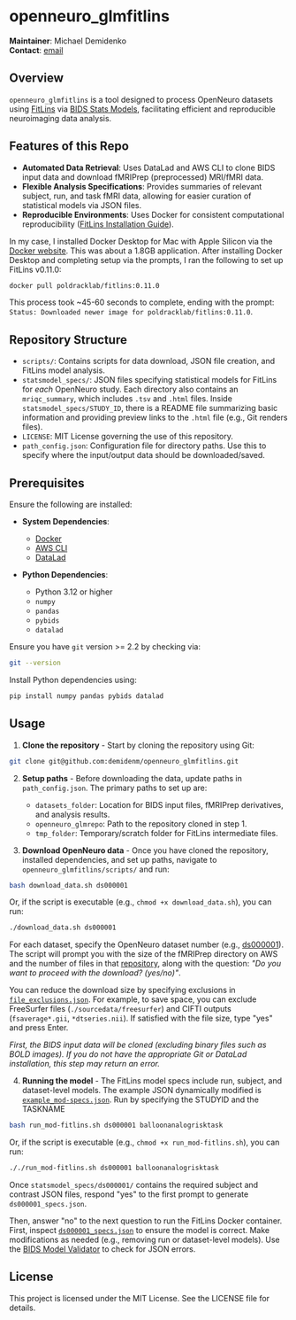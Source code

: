 # openneuro_glmfitlins

**Maintainer**: Michael Demidenko  
**Contact**: [email](mailto:demidenko.michael@gmail.com)

## Overview

`openneuro_glmfitlins` is a tool designed to process OpenNeuro datasets using [FitLins](https://github.com/poldracklab/fitlins) via [BIDS Stats Models](https://bids-standard.github.io/stats-models/), facilitating efficient and reproducible neuroimaging data analysis.

## Features of this Repo

- **Automated Data Retrieval**: Uses DataLad and AWS CLI to clone BIDS input data and download fMRIPrep (preprocessed) MRI/fMRI data.
- **Flexible Analysis Specifications**: Provides summaries of relevant subject, run, and task fMRI data, allowing for easier curation of statistical models via JSON files.
- **Reproducible Environments**: Uses Docker for consistent computational reproducibility ([FitLins Installation Guide](https://fitlins.readthedocs.io/en/latest/installation.html#singularity-container)).

In my case, I installed Docker Desktop for Mac with Apple Silicon via the [Docker website](https://docs.docker.com/desktop/setup/install/mac-install/). This was about a 1.8GB application. After installing Docker Desktop and completing setup via the prompts, I ran the following to set up FitLins v0.11.0:

```bash
docker pull poldracklab/fitlins:0.11.0
```
This process took ~45-60 seconds to complete, ending with the prompt: `Status: Downloaded newer image for poldracklab/fitlins:0.11.0`.

## Repository Structure

- `scripts/`: Contains scripts for data download, JSON file creation, and FitLins model analysis. 
- `statsmodel_specs/`: JSON files specifying statistical models for FitLins for *each* OpenNeuro study. Each directory also contains an `mriqc_summary`, which includes `.tsv` and `.html` files. Inside `statsmodel_specs/STUDY_ID`, there is a README file summarizing basic information and providing preview links to the `.html` file (e.g., Git renders files).
- `LICENSE`: MIT License governing the use of this repository.
- `path_config.json`: Configuration file for directory paths. Use this to specify where the input/output data should be downloaded/saved.

## Prerequisites

Ensure the following are installed:

- **System Dependencies**:
  - [Docker](https://docs.docker.com/get-docker/)
  - [AWS CLI](https://docs.aws.amazon.com/cli/latest/userguide/install-cliv2.html)
  - [DataLad](https://www.datalad.org/)

- **Python Dependencies**:
  - Python 3.12 or higher
  - `numpy`
  - `pandas`
  - `pybids`
  - `datalad`

Ensure you have `git` version >= 2.2 by checking via:
```bash
git --version
```

Install Python dependencies using:
```bash
pip install numpy pandas pybids datalad
```

## Usage

1. **Clone the repository** - Start by cloning the repository using Git:
```bash
git clone git@github.com:demidenm/openneuro_glmfitlins.git
```

2. **Setup paths** - Before downloading the data, update paths in `path_config.json`. The primary paths to set up are:
    - `datasets_folder`: Location for BIDS input files, fMRIPrep derivatives, and analysis results.
    - `openneuro_glmrepo`: Path to the repository cloned in step 1.
    - `tmp_folder`: Temporary/scratch folder for FitLins intermediate files.

3. **Download OpenNeuro data** - Once you have cloned the repository, installed dependencies, and set up paths, navigate to `openneuro_glmfitlins/scripts/` and run:
```bash
bash download_data.sh ds000001
```
Or, if the script is executable (e.g., `chmod +x download_data.sh`), you can run:
```bash
./download_data.sh ds000001
```

For each dataset, specify the OpenNeuro dataset number (e.g., [ds000001](https://openneuro.org/datasets/ds000001)). The script will prompt you with the size of the fMRIPrep directory on AWS and the number of files in that [repository](https://github.com/OpenNeuroDerivatives/ds000001-fmriprep), along with the question: *"Do you want to proceed with the download? (yes/no)"*.

You can reduce the download size by specifying exclusions in [`file_exclusions.json`](./scripts/file_exclusions.json). For example, to save space, you can exclude FreeSurfer files (`./sourcedata/freesurfer`) and CIFTI outputs (`fsaverage*.gii`, `*dtseries.nii`). If satisfied with the file size, type "yes" and press Enter.

*First, the BIDS input data will be cloned (excluding binary files such as BOLD images). If you do not have the appropriate Git or DataLad installation, this step may return an error.*

4. **Running the model** - The FitLins model specs include run, subject, and dataset-level models. The example JSON dynamically modified is [`example_mod-specs.json`](./scripts/example_mod-specs.json). Run by specifying the STUDYID and the TASKNAME
```bash
bash run_mod-fitlins.sh ds000001 balloonanalogrisktask
```
Or, if the script is executable (e.g., `chmod +x run_mod-fitlins.sh`), you can run:
```bash
././run_mod-fitlins.sh ds000001 balloonanalogrisktask
```

Once `statsmodel_specs/ds000001/` contains the required subject and contrast JSON files, respond "yes" to the first prompt to generate `ds000001_specs.json`. 


Then, answer "no" to the next question to run the FitLins Docker container. First, inspect [`ds000001_specs.json`](./statsmodels_specs/ds000001/ds000001_specs.json) to ensure the model is correct. Make modifications as needed (e.g., removing run or dataset-level models). Use the [BIDS Model Validator](https://bids-standard.github.io/stats-models/validator.html) to check for JSON errors.

## License
This project is licensed under the MIT License. See the LICENSE file for details.